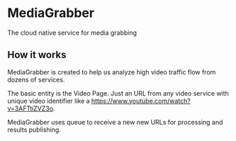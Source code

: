 # MediaGrabber
The cloud native service for media grabbing

## How it works
MediaGrabber is created to help us analyze high video traffic flow from dozens of services.

The basic entity is the Video Page. Just an URL from any video service with unique video identifier like a https://www.youtube.com/watch?v=3AFTtiZVZ3o.

MediaGrabber uses queue to receive a new new URLs for processing and results publishing.